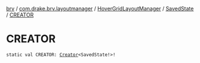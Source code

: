 [brv](../../../index.md) / [com.drake.brv.layoutmanager](../../index.md) / [HoverGridLayoutManager](../index.md) / [SavedState](index.md) / [CREATOR](./-c-r-e-a-t-o-r.md)

# CREATOR

`static val CREATOR: `[`Creator`](https://developer.android.com/reference/android/os/Parcelable/Creator.html)`<SavedState!>!`